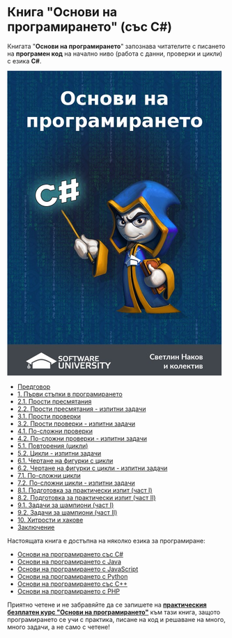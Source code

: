 # Книга "Основи на програмирането" \(със C\#\)

Книгата "**Основи на програмирането**" запознава читателите с писането на **програмен код** на начално ниво (работа с данни, проверки и цикли) с езика **C\#**.

<img src="/assets/CSharp-Programming-Basics-Book-Cover.jpg" alt="Книга основи на програмирането със C# - корица" class="readme-book-cover-image" />

* [Предговор](chapter-0-preface.md)
* [1. Първи стъпки в програмирането](chapter-1-first-steps-in-programming.md)
* [2.1. Прости пресмятания](chapter-2-simple-calculations.md)
* [2.2. Прости пресмятания - изпитни задачи](/chapter-2-simple-calculations-exam-problems.md#simple-calculations)
* [3.1. Прости проверки](chapter-3-simple-conditions.md)
* [3.2. Прости проверки - изпитни задачи](chapter-3-simple-conditions-exam-problems.md)
* [4.1. По-сложни проверки](chapter-4-complex-conditions.md)
* [4.2. По-сложни проверки - изпитни задачи](chapter-4-complex-conditions-exam-problems.md)
* [5.1. Повторения \(цикли\)](chapter-5-loops.md)
* [5.2. Цикли - изпитни задачи](chapter-5-loops-exam-problems.md)
* [6.1. Чертане на фигурки с цикли](chapter-6-drawing-at-the-console.md)
* [6.2. Чертане на фигурки с цикли - изпитни задачи](chapter-6-drawing-at-the-console-exam-problems.md)
* [7.1. По-сложни цикли](chapter-7-complex-loops.md)
* [7.2. По-сложни цикли - изпитни задачи](chapter-7-complex-loops-exam-problems.md)
* [8.1. Подготовка за практически изпит \(част I\)](chapter-8-exam-preparation.md)
* [8.2. Подготовка за практически изпит \(част II\)](chapter-8-exam-preparation-part-2.md)
* [9.1. Задачи за шампиони \(част I\)](chapter-9-problems-for-champions.md)
* [9.2. Задачи за шампиони \(част II\)](chapter-9-problems-for-champions-part-2.md)
* [10. Хитрости и хакове](chapter-10-tricks-and-hacks.md)
* [Заключение](chapter-11-conclusion.md)

Настоящата книга е достъпна на няколко езика за програмиране:
* [Основи на програмирането със C#](https://csharp-book.softuni.bg)
* [Основи на програмирането с Java](https://java-book.softuni.bg)
* [Основи на програмирането с JavaScript](https://js-book.softuni.bg)
* [Основи на програмирането с Python](https://python-book.softuni.bg)
* [Основи на програмирането със C++](https://cpp-book.softuni.bg)
* [Основи на програмирането с PHP](https://php-book.softuni.bg)

Приятно четене и не забравяйте да се запишете на [**практическия безплатен курс "Основи на програмирането"**](https://softuni.bg/apply) към тази книга, защото програмирането се учи с практика, писане на код и решаване на много, много задачи, а не само с четене!
